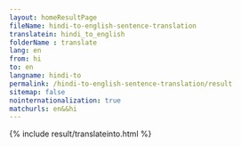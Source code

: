 ```yaml
---
layout: homeResultPage
fileName: hindi-to-english-sentence-translation
translatein: hindi_to_english
folderName : translate
lang: en
from: hi
to: en
langname: hindi-to
permalink: /hindi-to-english-sentence-translation/result
sitemap: false
nointernationalization: true
matchurls: en&&hi
---
```

{% include result/translateinto.html %}

<script src="/js/result/translation.js" data-foldername="{{page.folderName}}" data-lang="{{page.lang}}"></script>
